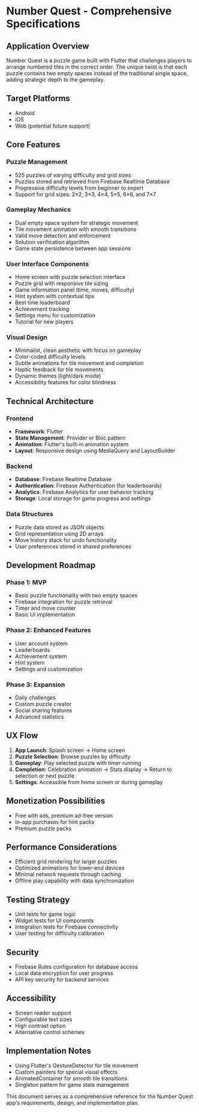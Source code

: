 # Number Quest - Comprehensive Specifications

## Application Overview
Number Quest is a puzzle game built with Flutter that challenges players to arrange numbered tiles in the correct order. The unique twist is that each puzzle contains two empty spaces instead of the traditional single space, adding strategic depth to the gameplay.

## Target Platforms
- Android
- iOS
- Web (potential future support)

## Core Features

### Puzzle Management
- 525 puzzles of varying difficulty and grid sizes
- Puzzles stored and retrieved from Firebase Realtime Database
- Progressive difficulty levels from beginner to expert
- Support for grid sizes: 2×2, 3×3, 4×4, 5×5, 6×6, and 7×7

### Gameplay Mechanics
- Dual empty space system for strategic movement
- Tile movement animation with smooth transitions
- Valid move detection and enforcement
- Solution verification algorithm
- Game state persistence between app sessions

### User Interface Components
- Home screen with puzzle selection interface
- Puzzle grid with responsive tile sizing
- Game information panel (time, moves, difficulty)
- Hint system with contextual tips
- Best time leaderboard
- Achievement tracking
- Settings menu for customization
- Tutorial for new players

### Visual Design
- Minimalist, clean aesthetic with focus on gameplay
- Color-coded difficulty levels
- Subtle animations for tile movement and completion
- Haptic feedback for tile movements
- Dynamic themes (light/dark mode)
- Accessibility features for color blindness

## Technical Architecture

### Frontend
- **Framework**: Flutter
- **State Management**: Provider or Bloc pattern
- **Animation**: Flutter's built-in animation system
- **Layout**: Responsive design using MediaQuery and LayoutBuilder

### Backend
- **Database**: Firebase Realtime Database
- **Authentication**: Firebase Authentication (for leaderboards)
- **Analytics**: Firebase Analytics for user behavior tracking
- **Storage**: Local storage for game progress and settings

### Data Structures
- Puzzle data stored as JSON objects
- Grid representation using 2D arrays
- Move history stack for undo functionality
- User preferences stored in shared preferences

## Development Roadmap

### Phase 1: MVP
- Basic puzzle functionality with two empty spaces
- Firebase integration for puzzle retrieval
- Timer and move counter
- Basic UI implementation

### Phase 2: Enhanced Features
- User account system
- Leaderboards
- Achievement system
- Hint system
- Settings and customization

### Phase 3: Expansion
- Daily challenges
- Custom puzzle creator
- Social sharing features
- Advanced statistics

## UX Flow
1. **App Launch**: Splash screen → Home screen
2. **Puzzle Selection**: Browse puzzles by difficulty
3. **Gameplay**: Play selected puzzle with timer running
4. **Completion**: Celebration animation → Stats display → Return to selection or next puzzle
5. **Settings**: Accessible from home screen or during gameplay

## Monetization Possibilities
- Free with ads, premium ad-free version
- In-app purchases for hint packs
- Premium puzzle packs

## Performance Considerations
- Efficient grid rendering for larger puzzles
- Optimized animations for lower-end devices
- Minimal network requests through caching
- Offline play capability with data synchronization

## Testing Strategy
- Unit tests for game logic
- Widget tests for UI components
- Integration tests for Firebase connectivity
- User testing for difficulty calibration

## Security
- Firebase Rules configuration for database access
- Local data encryption for user progress
- API key security for backend services

## Accessibility
- Screen reader support
- Configurable text sizes
- High contrast option
- Alternative control schemes

## Implementation Notes
- Using Flutter's GestureDetector for tile movement
- Custom painters for special visual effects
- AnimatedContainer for smooth tile transitions
- Singleton pattern for game state management

This document serves as a comprehensive reference for the Number Quest app's requirements, design, and implementation plan. 